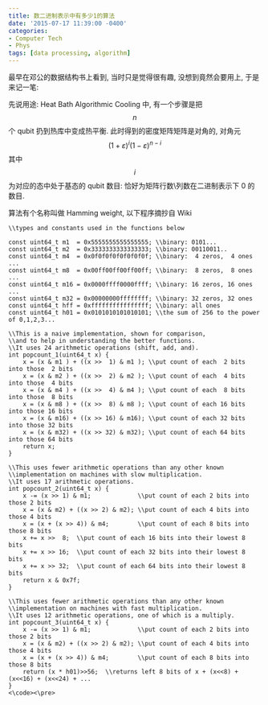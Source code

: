 ```yaml
---
title: 数二进制表示中有多少1的算法
date: '2015-07-17 11:39:00 -0400'
categories:
- Computer Tech
- Phys
tags: [data processing, algorithm]
---
```

最早在邓公的数据结构书上看到, 当时只是觉得很有趣, 没想到竟然会要用上, 于是来记一笔:

先说用途: Heat Bath Algorithmic Cooling 中, 有一个步骤是把 $$ n $$ 个 qubit 扔到热库中变成热平衡. 此时得到的密度矩阵矩阵是对角的, 对角元 $$ (1+\varepsilon)^i(1-\varepsilon)^{n-i} $$ 其中 $$ i $$ 为对应的态中处于基态的 qubit 数目: 恰好为矩阵行数\列数在二进制表示下 0 的数目.

算法有个名称叫做 Hamming weight, 以下程序摘抄自 Wiki

<pre><code>\\types and constants used in the functions below

const uint64_t m1  = 0x5555555555555555; \\binary: 0101...
const uint64_t m2  = 0x3333333333333333; \\binary: 00110011..
const uint64_t m4  = 0x0f0f0f0f0f0f0f0f; \\binary:  4 zeros,  4 ones ...
const uint64_t m8  = 0x00ff00ff00ff00ff; \\binary:  8 zeros,  8 ones ...
const uint64_t m16 = 0x0000ffff0000ffff; \\binary: 16 zeros, 16 ones ...
const uint64_t m32 = 0x00000000ffffffff; \\binary: 32 zeros, 32 ones
const uint64_t hff = 0xffffffffffffffff; \\binary: all ones
const uint64_t h01 = 0x0101010101010101; \\the sum of 256 to the power of 0,1,2,3...

\\This is a naive implementation, shown for comparison,
\\and to help in understanding the better functions.
\\It uses 24 arithmetic operations (shift, add, and).
int popcount_1(uint64_t x) {
    x = (x &amp; m1 ) + ((x >>  1) &amp; m1 ); \\put count of each  2 bits into those  2 bits
    x = (x &amp; m2 ) + ((x >>  2) &amp; m2 ); \\put count of each  4 bits into those  4 bits
    x = (x &amp; m4 ) + ((x >>  4) &amp; m4 ); \\put count of each  8 bits into those  8 bits
    x = (x &amp; m8 ) + ((x >>  8) &amp; m8 ); \\put count of each 16 bits into those 16 bits
    x = (x &amp; m16) + ((x >> 16) &amp; m16); \\put count of each 32 bits into those 32 bits
    x = (x &amp; m32) + ((x >> 32) &amp; m32); \\put count of each 64 bits into those 64 bits
    return x;
}

\\This uses fewer arithmetic operations than any other known
\\implementation on machines with slow multiplication.
\\It uses 17 arithmetic operations.
int popcount_2(uint64_t x) {
    x -= (x >> 1) &amp; m1;             \\put count of each 2 bits into those 2 bits
    x = (x &amp; m2) + ((x >> 2) &amp; m2); \\put count of each 4 bits into those 4 bits
    x = (x + (x >> 4)) &amp; m4;        \\put count of each 8 bits into those 8 bits
    x += x >>  8;  \\put count of each 16 bits into their lowest 8 bits
    x += x >> 16;  \\put count of each 32 bits into their lowest 8 bits
    x += x >> 32;  \\put count of each 64 bits into their lowest 8 bits
    return x &amp; 0x7f;
}

\\This uses fewer arithmetic operations than any other known
\\implementation on machines with fast multiplication.
\\It uses 12 arithmetic operations, one of which is a multiply.
int popcount_3(uint64_t x) {
    x -= (x >> 1) &amp; m1;             \\put count of each 2 bits into those 2 bits
    x = (x &amp; m2) + ((x >> 2) &amp; m2); \\put count of each 4 bits into those 4 bits
    x = (x + (x >> 4)) &amp; m4;        \\put count of each 8 bits into those 8 bits
    return (x * h01)>>56;  \\returns left 8 bits of x + (x<<8) + (x<<16) + (x<<24) + ...
}
<\code><\pre>

